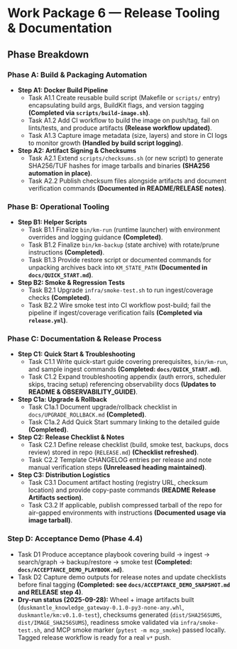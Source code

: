# Work Package 6 — Release Tooling & Documentation

## Phase Breakdown

### Phase A: Build & Packaging Automation
- **Step A1: Docker Build Pipeline**
  - Task A1.1 Create reusable build script (Makefile or `scripts/` entry) encapsulating build args, BuildKit flags, and version tagging **(Completed via `scripts/build-image.sh`)**.
  - Task A1.2 Add CI workflow to build the image on push/tag, fail on lints/tests, and produce artifacts **(Release workflow updated)**.
  - Task A1.3 Capture image metadata (size, layers) and store in CI logs to monitor growth **(Handled by build script logging)**.
- **Step A2: Artifact Signing & Checksums**
  - Task A2.1 Extend `scripts/checksums.sh` (or new script) to generate SHA256/TUF hashes for image tarballs and binaries **(SHA256 automation in place)**.
  - Task A2.2 Publish checksum files alongside artifacts and document verification commands **(Documented in README/RELEASE notes)**.

### Phase B: Operational Tooling
- **Step B1: Helper Scripts**
  - Task B1.1 Finalize `bin/km-run` (runtime launcher) with environment overrides and logging guidance **(Completed)**.
  - Task B1.2 Finalize `bin/km-backup` (state archive) with rotate/prune instructions **(Completed)**.
  - Task B1.3 Provide restore script or documented commands for unpacking archives back into `KM_STATE_PATH` **(Documented in `docs/QUICK_START.md`)**.
- **Step B2: Smoke & Regression Tests**
  - Task B2.1 Upgrade `infra/smoke-test.sh` to run ingest/coverage checks **(Completed)**.
  - Task B2.2 Wire smoke test into CI workflow post-build; fail the pipeline if ingest/coverage verification fails **(Completed via `release.yml`)**.

### Phase C: Documentation & Release Process
- **Step C1: Quick Start & Troubleshooting**
  - Task C1.1 Write quick-start guide covering prerequisites, `bin/km-run`, and sample ingest commands **(Completed: `docs/QUICK_START.md`)**.
  - Task C1.2 Expand troubleshooting appendix (auth errors, scheduler skips, tracing setup) referencing observability docs **(Updates to README & OBSERVABILITY_GUIDE)**.
- **Step C1a: Upgrade & Rollback**
  - Task C1a.1 Document upgrade/rollback checklist in `docs/UPGRADE_ROLLBACK.md` **(Completed)**.
  - Task C1a.2 Add Quick Start summary linking to the detailed guide **(Completed)**.
- **Step C2: Release Checklist & Notes**
  - Task C2.1 Define release checklist (build, smoke test, backups, docs review) stored in repo (`RELEASE.md`) **(Checklist refreshed)**.
  - Task C2.2 Template CHANGELOG entries per release and note manual verification steps **(Unreleased heading maintained)**.
- **Step C3: Distribution Logistics**
  - Task C3.1 Document artifact hosting (registry URL, checksum location) and provide copy-paste commands **(README Release Artifacts section)**.
  - Task C3.2 If applicable, publish compressed tarball of the repo for air-gapped environments with instructions **(Documented usage via image tarball)**.

### Step D: Acceptance Demo (Phase 4.4)
- Task D1 Produce acceptance playbook covering build → ingest → search/graph → backup/restore → smoke test **(Completed: `docs/ACCEPTANCE_DEMO_PLAYBOOK.md`)**.
- Task D2 Capture demo outputs for release notes and update checklists before final tagging **(Completed: see `docs/ACCEPTANCE_DEMO_SNAPSHOT.md` and RELEASE step 4)**.
- **Dry-run status (2025-09-28):** Wheel + image artifacts built (`duskmantle_knowledge_gateway-0.1.0-py3-none-any.whl`, `duskmantle/km:v0.1.0-test`), checksums generated (`dist/SHA256SUMS`, `dist/IMAGE_SHA256SUMS`), readiness smoke validated via `infra/smoke-test.sh`, and MCP smoke marker (`pytest -m mcp_smoke`) passed locally. Tagged release workflow is ready for a real `v*` push.
